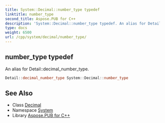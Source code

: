 ```yaml
---
title: System::Decimal::number_type typedef
linktitle: number_type
second_title: Aspose.PUB for C++
description: 'System::Decimal::number_type typedef. An alias for Detail::decimal_number_type in C++.'
type: docs
weight: 6500
url: /cpp/system/decimal/number_type/
---
```

## number_type typedef


An alias for Detail::decimal_number_type.

```cpp
Detail::decimal_number_type System::Decimal::number_type
```

## See Also

* Class [Decimal](../)
* Namespace [System](../../)
* Library [Aspose.PUB for C++](../../../)
